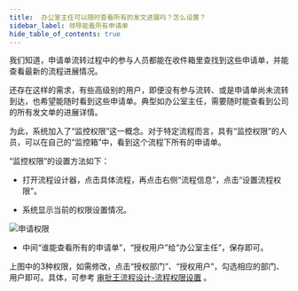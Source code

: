```yaml
---
title:  办公室主任可以随时查看所有的发文进展吗？怎么设置？
sidebar_label: 领导能看所有申请单
hide_table_of_contents: true
--- 
```


我们知道，申请单流转过程中的参与人员都能在收件箱里查找到这些申请单，并能查看最新的流程进展情况。

还存在这样的需求，有些高级别的用户，即便没有参与流转、或是申请单尚未流转到达，也希望能随时看到这些申请单。典型如办公室主任，需要随时能查看到公司的所有发文单的进展详情。

为此，系统加入了“监控权限”这一概念。对于特定流程而言，具有“监控权限”的人员，可以在自己的“监控箱”中，看到这个流程下所有的申请单。

“监控权限”的设置方法如下：

 - 打开流程设计器，点击具体流程，再点击右侧“流程信息”，点击“设置流程权限”。

 - 系统显示当前的权限设置情况。

![申请权限](/assets/workflow/申请权限.png)

 - 中间“谁能查看所有的申请单”，“授权用户”给“办公室主任”，保存即可。
 
上图中的3种权限，如需修改，点击“授权部门”、“授权用户”，勾选相应的部门、用户即可。具体，可参考 [审批王流程设计-流程权限设置](/workflow/help/admin_flow#%E8%B0%81%E8%83%BD%E6%9F%A5%E7%9C%8B%E6%89%80%E6%9C%89%E7%9A%84%E7%94%B3%E8%AF%B7%E5%8D%95) 。